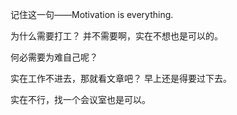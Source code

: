 记住这一句——Motivation is everything.

为什么需要打工？
并不需要啊，实在不想也是可以的。

何必需要为难自己呢？


实在工作不进去，那就看文章吧？
早上还是得要过下去。

实在不行，找一个会议室也是可以。

